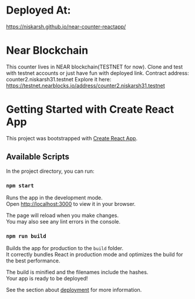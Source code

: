 # Deployed At:
https://niskarsh.github.io/near-counter-reactapp/

# Near Blockchain
This counter lives in NEAR blockchain(TESTNET for now). Clone and test with testnet accounts or just have fun with deployed link.
Contract address: counter2.niskarsh31.testnet
Explore it here: https://testnet.nearblocks.io/address/counter2.niskarsh31.testnet

# Getting Started with Create React App

This project was bootstrapped with [Create React App](https://github.com/facebook/create-react-app).

## Available Scripts

In the project directory, you can run:

### `npm start`

Runs the app in the development mode.\
Open [http://localhost:3000](http://localhost:3000) to view it in your browser.

The page will reload when you make changes.\
You may also see any lint errors in the console.

### `npm run build`

Builds the app for production to the `build` folder.\
It correctly bundles React in production mode and optimizes the build for the best performance.

The build is minified and the filenames include the hashes.\
Your app is ready to be deployed!

See the section about [deployment](https://facebook.github.io/create-react-app/docs/deployment) for more information.
